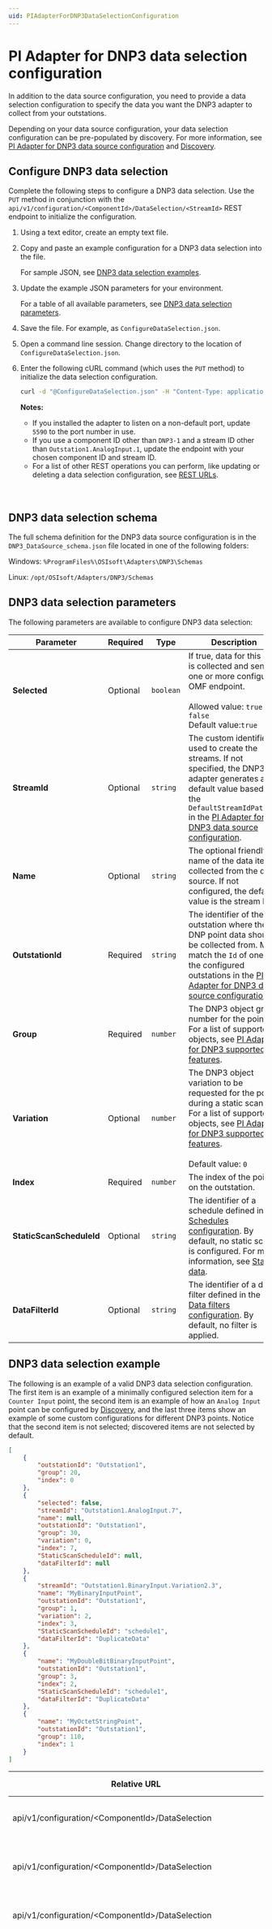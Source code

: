 ```yaml
---
uid: PIAdapterForDNP3DataSelectionConfiguration
---
```


# PI Adapter for DNP3 data selection configuration

In addition to the data source configuration, you need to provide a data selection configuration to specify the data you want the DNP3 adapter to collect from your outstations.

Depending on your data source configuration, your data selection configuration can be pre-populated by discovery. For more information, see [PI Adapter for DNP3 data source configuration](xref:PIAdapterForDNP3DataSourceConfiguration) and [Discovery](xref:PIAdapterForDNP3PrinciplesOfOperation#discovery).

## Configure DNP3 data selection

Complete the following steps to configure a DNP3 data selection. Use the `PUT` method in conjunction with the `api/v1/configuration/<ComponentId>/DataSelection/<StreamId>` REST endpoint to initialize the configuration.

1. Using a text editor, create an empty text file.

2. Copy and paste an example configuration for a DNP3 data selection into the file.

    For sample JSON, see [DNP3 data selection examples](#dnp3-data-selection-examples).

3. Update the example JSON parameters for your environment.

    For a table of all available parameters, see [DNP3 data selection parameters](#dnp3-data-selection-parameters).

4. Save the file. For example, as `ConfigureDataSelection.json`.

5. Open a command line session. Change directory to the location of `ConfigureDataSelection.json`.

6. Enter the following cURL command (which uses the `PUT` method) to initialize the data selection configuration.

    ```bash
    curl -d "@ConfigureDataSelection.json" -H "Content-Type: application/json" -X PUT "http://localhost:5590/api/v1/configuration/DNP3-1/DataSelection/Outstation1.AnalogInput.1"
    ```

    **Notes:**
  
    * If you installed the adapter to listen on a non-default port, update `5590` to the port number in use.
    * If you use a component ID other than `DNP3-1` and a stream ID other than `Outstation1.AnalogInput.1`, update the endpoint with your chosen component ID and stream ID.
    * For a list of other REST operations you can perform, like updating or deleting a data selection configuration, see [REST URLs](#rest-urls).
    <br/>
    <br/>

## DNP3 data selection schema

The full schema definition for the DNP3 data source configuration is in the `DNP3_DataSource_schema.json` file located in one of the following folders:

Windows: `%ProgramFiles%\OSIsoft\Adapters\DNP3\Schemas`

Linux: `/opt/OSIsoft/Adapters/DNP3/Schemas`

## DNP3 data selection parameters

The following parameters are available to configure DNP3 data selection:

| Parameter | Required | Type | Description |
| --------- | -------- | ---- | ----------- |
| **Selected** | Optional | `boolean` | If true, data for this item is collected and sent to one or more configured OMF endpoint.<br><br>Allowed value: `true` or `false`<br>Default value:`true` |
| **StreamId** | Optional | `string` | The custom identifier used to create the streams. If not specified, the DNP3 adapter generates a default value based on the `DefaultStreamIdPattern` in the [PI Adapter for DNP3 data source configuration](xref:PIAdapterForDNP3DataSourceConfiguration). |
| **Name** | Optional | `string` | The optional friendly name of the data item collected from the data source. If not configured, the default value is the stream ID. |
| **OutstationId** | Required | `string` | The identifier of the outstation where the DNP point data should be collected from. Must match the `Id` of one of the configured outstations in the [PI Adapter for DNP3 data source configuration](xref:PIAdapterForDNP3DataSourceConfiguration). |
| **Group** | Required | `number` | The DNP3 object group number for the point. For a list of supported objects, see [PI Adapter for DNP3 supported features](xref:PIAdapterForDNP3SupportedFeatures).  |
| **Variation** | Optional | `number` | The DNP3 object variation to be requested for the point during a static scan. For a list of supported objects, see [PI Adapter for DNP3 supported features](xref:PIAdapterForDNP3SupportedFeatures).<br><br>Default value: `0` |
| **Index** | Required | `number` | The index of the point on the outstation.
| **StaticScanScheduleId** | Optional | `string` | The identifier of a schedule defined in the [Schedules configuration](xref:SchedulesConfiguration). By default, no static scan is configured. For more information, see [Static data](xref:PIAdapterForDNP3PrinciplesOfOperation#static-data). |
| **DataFilterId** | Optional | `string` | The identifier of a data filter defined in the [Data filters configuration](xref:DataFiltersConfiguration). By default, no filter is applied. |

## DNP3 data selection example

The following is an example of a valid DNP3 data selection configuration. The first item is an example of a minimally configured selection item for a `Counter Input` point, the second item is an example of how an `Analog Input` point can be configured by [Discovery](xref:PIAdapterForDNP3PrinciplesOfOperation#discovery), and the last three items show an example of some custom configurations for different DNP3 points. Notice that the second item is not selected; discovered items are not selected by default.

```json
[
    {
        "outstationId": "Outstation1",
        "group": 20,
        "index": 0
    },
    {
        "selected": false,
        "streamId": "Outstation1.AnalogInput.7",
        "name": null,
        "outstationId": "Outstation1",
        "group": 30,
        "variation": 0,
        "index": 7,
        "StaticScanScheduleId": null,
        "dataFilterId": null
    },
    {
        "streamId": "Outstation1.BinaryInput.Variation2.3",
        "name": "MyBinaryInputPoint",
        "outstationId": "Outstation1",
        "group": 1,
        "variation": 2,
        "index": 3,
        "StaticScanScheduleId": "schedule1",
        "dataFilterId": "DuplicateData"
    },
    {
        "name": "MyDoubleBitBinaryInputPoint",
        "outstationId": "Outstation1",
        "group": 3,
        "index": 2,
        "StaticScanScheduleId": "schedule1",
        "dataFilterId": "DuplicateData"
    },
    {
        "name": "MyOctetStringPoint",
        "outstationId": "Outstation1",
        "group": 110,
        "index": 1
    }
]
```

| Relative URL | HTTP verb | Action |
| ------------ | --------- | ------ |
| api/v1/configuration/\<ComponentId\>/DataSelection  | `GET` | Retrieves the DNP3 data selection configuration. |
| api/v1/configuration/\<ComponentId\>/DataSelection  | `PUT` | Configures or updates the DNP3 data selection configuration. |
| api/v1/configuration/\<ComponentId\>/DataSelection | `DELETE` | Deletes the DNP3 data selection configuration. |
| api/v1/configuration/\<ComponentId\>/DataSelection | `PATCH` | Allows partial updating of configured data selection items. <br>**Note:** The request must be an array containing one or more data selection items. Each data selection item in the array must include its **StreamId**. |
| api/v1/configuration/\<ComponentId\>/DataSelection/\<StreamId\> | `PUT` | Updates or creates a new data selection with the specified **StreamId**. |
| api/v1/configuration/\<ComponentId\>/DataSelection/\<StreamId\> | `DELETE` | Deletes a specific data selection item of the BACnet data selection configuration. |

**Note:** Replace \<ComponentId\> with the Id of your DNP3 component. For example, DNP3-1.
